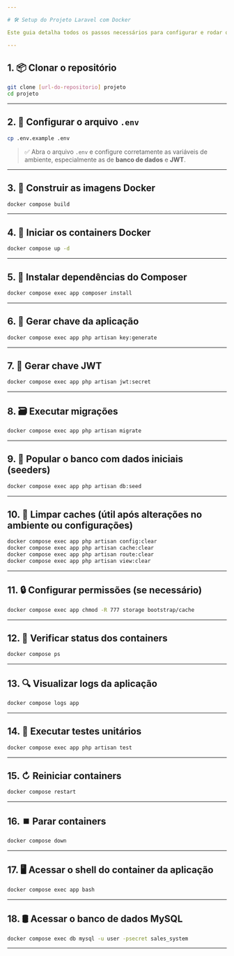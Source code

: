 ```yaml
---

# 🛠️ Setup do Projeto Laravel com Docker

Este guia detalha todos os passos necessários para configurar e rodar o projeto Laravel utilizando Docker.

---
```


## 1. 📦 Clonar o repositório

```bash
git clone [url-do-repositorio] projeto
cd projeto
```

---

## 2. 📄 Configurar o arquivo `.env`

```bash
cp .env.example .env
```

> ✅ Abra o arquivo `.env` e configure corretamente as variáveis de ambiente, especialmente as de **banco de dados** e **JWT**.

---

## 3. 🔧 Construir as imagens Docker

```bash
docker compose build
```

---

## 4. 🐳 Iniciar os containers Docker

```bash
docker compose up -d
```

---

## 5. 🧩 Instalar dependências do Composer

```bash
docker compose exec app composer install
```

---

## 6. 🔑 Gerar chave da aplicação

```bash
docker compose exec app php artisan key:generate
```

---

## 7. 🔐 Gerar chave JWT

```bash
docker compose exec app php artisan jwt:secret
```

---

## 8. 🗃️ Executar migrações

```bash
docker compose exec app php artisan migrate
```

---

## 9. 🌱 Popular o banco com dados iniciais (seeders)

```bash
docker compose exec app php artisan db:seed
```

---

## 10. 💨 Limpar caches (útil após alterações no ambiente ou configurações)

```bash
docker compose exec app php artisan config:clear
docker compose exec app php artisan cache:clear
docker compose exec app php artisan route:clear
docker compose exec app php artisan view:clear
```

---

## 11. 🔒 Configurar permissões (se necessário)

```bash
docker compose exec app chmod -R 777 storage bootstrap/cache
```

---

## 12. 🧾 Verificar status dos containers

```bash
docker compose ps
```

---

## 13. 🔍 Visualizar logs da aplicação

```bash
docker compose logs app
```

---

## 14. 🧪 Executar testes unitários

```bash
docker compose exec app php artisan test
```

---

## 15. ↻ Reiniciar containers

```bash
docker compose restart
```

---

## 16. ⏹️ Parar containers

```bash
docker compose down
```

---

## 17. 🖥️ Acessar o shell do container da aplicação

```bash
docker compose exec app bash
```

---

## 18. 🛢️ Acessar o banco de dados MySQL

```bash
docker compose exec db mysql -u user -psecret sales_system
```

---